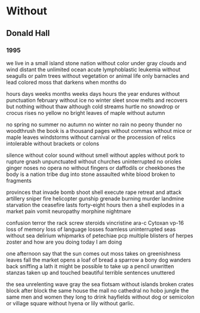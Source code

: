 # Without
## Donald Hall
### 1995

we live in a small island stone nation
without color under gray clouds and wind
distant the unlimited ocean acute
lymphoblastic leukemia without seagulls
or palm trees without vegetation
or animal life only barnacles and lead
colored moss that darkens when months do

hours days weeks months weeks days hours
the year endures without punctuation
february without ice no winter sleet
snow melts and recovers but nothing
without thaw although cold streams hurtle
no snowdrop or crocus rises no yellow
no bright leaves of maple without autumn

no spring no summer no autumn no winter
no rain no peony thunder no woodthrush
the book is a thousand pages without commas
without mice or maple leaves windstorms
without carnival or the procession of relics
intolerable without brackets or colons

silence without color sound without smell
without apples without pork to rupture gnash
unpunctuated without churches uninterrupted
no orioles ginger noses no opera no
without fingers or daffodils or cheekbones
the body is a nation tribe dug into stone
assaulted white blood broken to fragments

provinces that invade bomb shoot shell
execute rape retreat and attack 
artillery sniper fire helicopter gunship
grenade burning murder landmine starvation
the ceasefire lasts forty-eight hours
then a shell explodes in a market
pain vomit neuropathy morphine nightmare

confusion terror the rack screw steroids 
vincristine ara-c Cytoxan vp-16
loss of memory loss of language losses
foamless uninterrupted seas without sea
delirium whipmarks of petechiae pcp
multiple blisters of herpes zoster
and how are you doing today I am doing

one afternoon say that the sun comes out
moss takes on greenishness leaves fall
the market opens a loaf of bread a sparrow
a bony dog wanders back sniffing a lath
it might be possible to take up a pencil
unwritten stanzas taken up and touched
beautiful terrible sentences unuttered

the sea unrelenting wave gray the sea
flotsam without islands broken crates
block after block the same house the mall
no cathedral no hobo jungle the same men
and women they long to drink hayfields
without dog or semicolon or village square
without hyena or lily without garlic.

